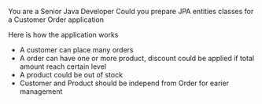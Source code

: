 You are a Senior Java Developer
Could you prepare JPA entities classes for a Customer Order application

Here is how the application works
- A customer can place many orders
- A order can have one or more product, discount could be applied if total amount reach certain level
- A product could be out of stock
- Customer and Product should be independ from Order for earier management

